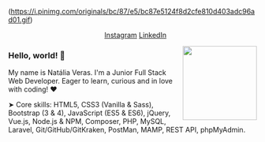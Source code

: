 (https://i.pinimg.com/originals/bc/87/e5/bc87e5124f8d2cfe810d403adc96ad01.gif)

<p align='center'>
&nbsp;&nbsp;
<a href="https://www.instagram.com/nataliavrs/">Instagram</a>
<a href="https://www.linkedin.com/in/nataliaveras/">LinkedIn</a>
</p>



<p>
  <a href="#"><img width="150" align='right' src="https://cdn.dribbble.com/users/1708950/screenshots/4188877/developer_med.gif"></a>
</p>

### Hello, world! 👋

My name is Natália Veras. I'm a Junior Full Stack Web Developer. Eager to learn, curious and in love with coding! &hearts;


➤ Core skills: HTML5, CSS3 (Vanilla & Sass), Bootstrap (3 & 4), JavaScript (ES5 & ES6), jQuery, Vue.js, Node.js & NPM, Composer, PHP, MySQL, Laravel, Git/GitHub/GitKraken, PostMan, MAMP, REST API, phpMyAdmin.
